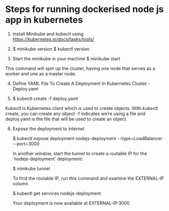 # Steps for running dockerised node js app in kubernetes

1. Install Minikube and kubectl using https://kubernetes.io/docs/tasks/tools/

2.  $ minikube version
    $ kubectl version

3. Start the minikube in your machine
    $ minikube start

This command will spin up the cluster, having one node that serves as a worker and one as a master node.


4. Define YAML File To Create A Deployment In Kubernetes Cluster - Deploy.yaml

5. $ kubectl create -f deploy.yaml

Kubectl is Kubernetes client which is used to create objects. With kubectl create, you can create any object -f indicates we’re using a file and deploy.yaml is the file that will be used to create an object.

6. Expose the deployment to internet

    $ kubectl expose deployment nodejs-deployment --type=LoadBalancer --port=3000

    In another window, start the tunnel to create a routable IP for the 'nodejs-deployment' deployment:

    $ minikube tunnel

    To find the routable IP, run this command and examine the EXTERNAL-IP column

    $ kubectl get services nodejs-deployment

    Your deployment is now available at EXTERNAL-IP:3000










